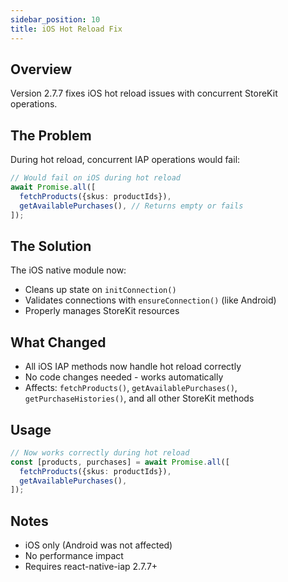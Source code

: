 ```yaml
---
sidebar_position: 10
title: iOS Hot Reload Fix
---
```


## Overview

Version 2.7.7 fixes iOS hot reload issues with concurrent StoreKit operations.

## The Problem

During hot reload, concurrent IAP operations would fail:

```typescript
// Would fail on iOS during hot reload
await Promise.all([
  fetchProducts({skus: productIds}),
  getAvailablePurchases(), // Returns empty or fails
]);
```

## The Solution

The iOS native module now:

- Cleans up state on `initConnection()`
- Validates connections with `ensureConnection()` (like Android)
- Properly manages StoreKit resources

## What Changed

- All iOS IAP methods now handle hot reload correctly
- No code changes needed - works automatically
- Affects: `fetchProducts()`, `getAvailablePurchases()`, `getPurchaseHistories()`, and all other StoreKit methods

## Usage

```typescript
// Now works correctly during hot reload
const [products, purchases] = await Promise.all([
  fetchProducts({skus: productIds}),
  getAvailablePurchases(),
]);
```

## Notes

- iOS only (Android was not affected)
- No performance impact
- Requires react-native-iap 2.7.7+
